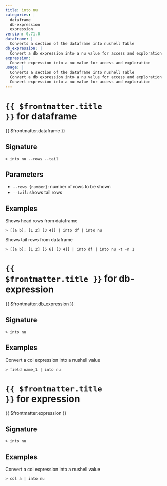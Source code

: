 ```yaml
---
title: into nu
categories: |
  dataframe
  db-expression
  expression
version: 0.71.0
dataframe: |
  Converts a section of the dataframe into nushell Table
db_expression: |
  Convert a db expression into a nu value for access and exploration
expression: |
  Convert expression into a nu value for access and exploration
usage: |
  Converts a section of the dataframe into nushell Table
  Convert a db expression into a nu value for access and exploration
  Convert expression into a nu value for access and exploration
---
```


# <code>{{ $frontmatter.title }}</code> for dataframe

<div class='command-title'>{{ $frontmatter.dataframe }}</div>

## Signature

```> into nu --rows --tail```

## Parameters

 -  `--rows {number}`: number of rows to be shown
 -  `--tail`: shows tail rows

## Examples

Shows head rows from dataframe
```shell
> [[a b]; [1 2] [3 4]] | into df | into nu
```

Shows tail rows from dataframe
```shell
> [[a b]; [1 2] [5 6] [3 4]] | into df | into nu -t -n 1
```

# <code>{{ $frontmatter.title }}</code> for db-expression

<div class='command-title'>{{ $frontmatter.db_expression }}</div>

## Signature

```> into nu ```

## Examples

Convert a col expression into a nushell value
```shell
> field name_1 | into nu
```

# <code>{{ $frontmatter.title }}</code> for expression

<div class='command-title'>{{ $frontmatter.expression }}</div>

## Signature

```> into nu ```

## Examples

Convert a col expression into a nushell value
```shell
> col a | into nu
```
